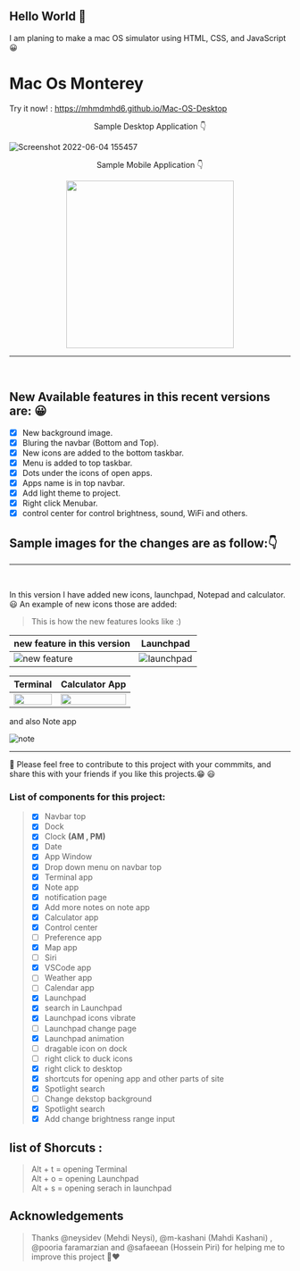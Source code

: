 ## Hello World 👋
I am planing to make a mac OS simulator using HTML, CSS, and JavaScript 😀

<h1>
  Mac Os Monterey
</h1>

Try it now! :
https://mhmdmhd6.github.io/Mac-OS-Desktop

<p align="center">
  Sample Desktop Application 👇
</p>

![Screenshot 2022-06-04 155457](https://user-images.githubusercontent.com/79286306/171997338-103ee406-550d-4707-b7e9-c4627d1cb756.jpg)


<p align="center">
  Sample Mobile Application 👇
</p>
                                           
<p align="center">
  <img width="300" src="https://user-images.githubusercontent.com/79286306/170665240-c8feef83-d6b0-41de-9368-ac15c7f4f0af.jpg">
</p>

                                      

<hr> <br>

## New Available features in this recent versions are: 😀

- [x] New background image.
- [x] Bluring the navbar (Bottom and Top).
- [x] New icons are added to the bottom taskbar.
- [x] Menu is added to top taskbar.
- [x] Dots under the icons of open apps.
- [x] Apps name is in top navbar.
- [x] Add light theme to project.
- [x] Right click Menubar.
- [x] control center for control brightness, sound, WiFi and others.

## Sample images for the changes are as follow:👇

<hr> <br>

In this version I have added new icons, launchpad, Notepad and calculator. 😃
An example of new icons those are added:
> This is how the new features looks like :)

|new feature in this version| Launchpad |
|------------|------------|
| ![new feature](https://user-images.githubusercontent.com/79286306/171997418-85fea996-05ed-46e5-9338-d26ea4a3d2c7.jpg)| ![launchpad](https://user-images.githubusercontent.com/79286306/171997441-fad28051-24a5-4331-bbdc-b5c13c5dc663.jpg) |



| Terminal | Calculator App  |
|------------|-----------------|
| <img src="https://user-images.githubusercontent.com/79286306/171997288-79440098-cd50-40aa-9903-9df0da8acfd1.jpg" width="100%"> | <img src="https://user-images.githubusercontent.com/79286306/171997312-167ee32a-e8bb-4787-863a-ff0f2135bbf0.jpg" width="100%"> |  


  and also Note app


![note](https://user-images.githubusercontent.com/79286306/136186848-1a675a71-4cb6-4ab2-9445-bb53c9746641.jpg)



<hr>

📌 Please feel free to contribute to this project with your commmits, and share this with your friends if you like this projects.😁 😃

### List of components for this project:
> - [x] Navbar top
> - [x] Dock
> - [x] Clock **(AM , PM)**
> - [x] Date
> - [x] App Window
> - [x] Drop down menu on navbar top
> - [x] Terminal app
> - [x] Note app
> - [x] notification page
> - [x] Add more notes on note app
> - [x] Calculator app 
> - [x] Control center
> - [ ] Preference app     
> - [x] Map app      
> - [ ] Siri  
> - [x] VSCode app      
> - [ ] Weather app      
> - [ ] Calendar app      
> - [x] Launchpad      
> - [x] search in Launchpad      
> - [x] Launchpad icons vibrate    
> - [ ] Launchpad change page 
> - [x] Launchpad animation      
> - [ ] dragable icon on dock      
> - [ ] right click to duck icons
> - [x] right click to desktop
> - [x] shortcuts for opening app and other parts of site    
> - [x] Spotlight search
> - [ ] Change dekstop background
> - [x] Spotlight search
> - [x] Add change brightness range input 


## list of Shorcuts : <br>
> Alt + t = opening Terminal  <br>
> Alt + o = opening Launchpad <br>
> Alt + s = opening serach in  launchpad <br>

<!-- ACKNOWLEDGEMENTS -->

## Acknowledgements

> Thanks @neysidev (Mehdi Neysi), @m-kashani (Mahdi Kashani) , @pooria faramarzian and @safaeean (Hossein Piri) for helping me to improve this project 🙏❤
